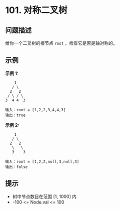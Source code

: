 # 101. 对称二叉树

## 问题描述

给你一个二叉树的根节点 `root` ，检查它是否是轴对称的。

## 示例

**示例 1:**

```
    1
   / \
  2   2
 / \ / \
3  4 4  3
```

```
输入：root = [1,2,2,3,4,4,3]
输出：true
```

**示例 2:**

```
    1
   / \
  2   2
   \   \
   3    3
```

```
输入：root = [1,2,2,null,3,null,3]
输出：false
```

## 提示

- 树中节点数目在范围 [1, 1000] 内
- -100 <= Node.val <= 100
